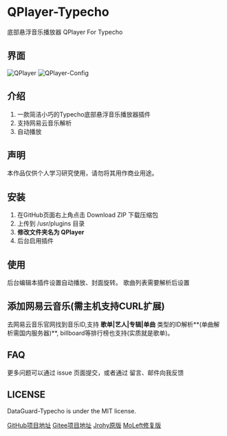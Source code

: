 # QPlayer-Typecho
底部悬浮音乐播放器 QPlayer For Typecho

## 界面
![QPlayer](https://cdn.jsdelivr.net/gh/Jesus0s/BlogStatic@latest/usr/uploads/2020/12/1860625767.png)
![QPlayer-Config](https://cdn.jsdelivr.net/gh/Jesus0s/BlogStatic@latest/usr/uploads/2020/12/1705662815.png)

## 介绍
  1. 一款简洁小巧的Typecho底部悬浮音乐播放器插件
  2. 支持网易云音乐解析
  3. 自动播放

## 声明
本作品仅供个人学习研究使用，请勿将其用作商业用途。

## 安装
  1. 在GitHub页面右上角点击 Download ZIP 下载压缩包
  2. 上传到 /usr/plugins 目录
  3. **修改文件夹名为 QPlayer**
  4. 后台启用插件

## 使用
后台编辑本插件设置自动播放、封面旋转。
歌曲列表需要解析后设置

## 添加网易云音乐(需主机支持CURL扩展)
去网易云音乐官网找到音乐ID,支持 **歌单|艺人|专辑|单曲** 类型的ID解析**(单曲解析需国内服务器)**,
billboard等排行榜也支持(实质就是歌单)。

## FAQ
更多问题可以通过 issue 页面提交，或者通过 留言、邮件向我反馈

## LICENSE
DataGuard-Typecho is under the MIT license.

[GitHub项目地址](https://github.com/Jesus0s/QPlayer-Typecho)
[Gitee项目地址](https://gitee.com/Jesus0s/QPlayer-Typecho)
[Jrohy原版](https://github.com/Jrohy/QPlayer-Typecho-Plugin)
[MoLeft修复版](https://github.com/MoLeft/QPlayer-Typecho-Plugin)
